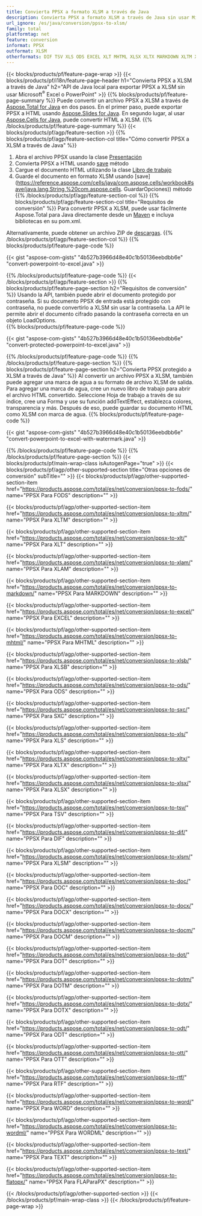 ```yaml
---
title: Convierta PPSX a formato XLSM a través de Java
description: Convierta PPSX a formato XLSM a través de Java sin usar Microsoft Excel o PowerPoint
url_ignore: /es/java/conversion/ppsx-to-xlsm/
family: total
platformtag: net
feature: conversion
informat: PPSX
outformat: XLSM
otherformats: DIF TSV XLS ODS EXCEL XLT MHTML XLSX XLTX MARKDOWN XLTM XLAM XLSB FODS SXC XLSM DOC DOCX DOCM DOT DOTM DOTX ODT OTT RTF WORD WORDML TEXT FLATOPX
---
```

{{< blocks/products/pf/feature-page-wrap >}}
{{< blocks/products/pf/i18n/feature-page-header h1="Convierta PPSX a XLSM a través de Java" h2="API de Java local para exportar PPSX a XLSM sin usar Microsoft<sup>&reg;</sup> Excel o PowerPoint" >}}
{{% blocks/products/pf/feature-page-summary %}}
Puede convertir un archivo PPSX a XLSM a través de [Aspose.Total for Java](https://products.aspose.com/total/java/) en dos pasos. En el primer paso, puede exportar PPSX a HTML usando [Aspose.Slides for Java](https://products.aspose.com/slides/java/). En segundo lugar, al usar [Aspose.Cells for Java](https://products.aspose.com/cells/java/), puede convertir HTML a XLSM.
{{% /blocks/products/pf/feature-page-summary  %}}
{{< blocks/products/pf/agp/feature-section >}}
{{% blocks/products/pf/agp/feature-section-col title="Cómo convertir PPSX a XLSM a través de Java" %}}
1. Abra el archivo PPSX usando la clase [Presentación](https://reference.aspose.com/slides/java/com.aspose.slides/Presentation)
2. Convierta PPSX a HTML usando [save](https://reference.aspose.com/slides/java/com.aspose.slides/Presentation#save-java.lang.String-int-com.aspose.slides.ISaveOptions-) método
3. Cargue el documento HTML utilizando la clase [Libro de trabajo](https://reference.aspose.com/cells/java/com.aspose.cells/Workbook)
4. Guarde el documento en formato XLSM usando [save](https://reference.aspose.com/cells/java/com.aspose.cells/workbook#save(java.lang.String,%20com.aspose.cells. GuardarOpciones)) método
{{% /blocks/products/pf/agp/feature-section-col %}}
{{% blocks/products/pf/agp/feature-section-col title="Requisitos de conversión" %}}
Para convertir PPSX a XLSM, puede usar fácilmente Aspose.Total para Java directamente desde un [Maven](https://repository.aspose.com/webapp/#/artifacts/browse/tree/General/repo/com/aspose/aspose-total) e incluya bibliotecas en su pom.xml.

Alternativamente, puede obtener un archivo ZIP de [descargas](https://downloads.aspose.com/total/java).
{{% /blocks/products/pf/agp/feature-section-col %}}
{{% blocks/products/pf/feature-page-code %}}

{{< gist "aspose-com-gists" "4b527b3966d48e40c1b50136eebdbb6e" "convert-powerpoint-to-excel.java" >}}


{{% /blocks/products/pf/feature-page-code %}}
{{< /blocks/products/pf/agp/feature-section >}}
{{% blocks/products/pf/feature-page-section  h2="Requisitos de conversión" %}}
Usando la API, también puede abrir el documento protegido por contraseña. Si su documento PPSX de entrada está protegido con contraseña, no puede convertirlo a XLSM sin usar la contraseña. La API le permite abrir el documento cifrado pasando la contraseña correcta en un objeto LoadOptions.  
{{% blocks/products/pf/feature-page-code %}}

{{< gist "aspose-com-gists" "4b527b3966d48e40c1b50136eebdbb6e" "convert-protected-powerpoint-to-excel.java" >}}

{{% /blocks/products/pf/feature-page-code  %}}
{{% /blocks/products/pf/feature-page-section %}}
{{% blocks/products/pf/feature-page-section  h2="Convierta PPSX protegido a XLSM a través de Java" %}}
Al convertir un archivo PPSX a XLSM, también puede agregar una marca de agua a su formato de archivo XLSM de salida. Para agregar una marca de agua, cree un nuevo libro de trabajo para abrir el archivo HTML convertido. Seleccione Hoja de trabajo a través de su índice, cree una Forma y use su función addTextEffect, establezca colores, transparencia y más. Después de eso, puede guardar su documento HTML como XLSM con marca de agua. 
{{% blocks/products/pf/feature-page-code %}}

{{< gist "aspose-com-gists" "4b527b3966d48e40c1b50136eebdbb6e" "convert-powerpoint-to-excel-with-watermark.java" >}}

{{% /blocks/products/pf/feature-page-code  %}}
{{% /blocks/products/pf/feature-page-section %}}
{{< blocks/products/pf/main-wrap-class isAutogenPage="true" >}}
{{< blocks/products/pf/agp/other-supported-section title="Otras opciones de conversión" subTitle="" >}}
{{< blocks/products/pf/agp/other-supported-section-item href="https://products.aspose.com/total/es/net/conversion/ppsx-to-fods/" name="PPSX Para FODS" description="" >}}

{{< blocks/products/pf/agp/other-supported-section-item href="https://products.aspose.com/total/es/net/conversion/ppsx-to-xltm/" name="PPSX Para XLTM" description="" >}}

{{< blocks/products/pf/agp/other-supported-section-item href="https://products.aspose.com/total/es/net/conversion/ppsx-to-xlt/" name="PPSX Para XLT" description="" >}}

{{< blocks/products/pf/agp/other-supported-section-item href="https://products.aspose.com/total/es/net/conversion/ppsx-to-xlam/" name="PPSX Para XLAM" description="" >}}

{{< blocks/products/pf/agp/other-supported-section-item href="https://products.aspose.com/total/es/net/conversion/ppsx-to-markdown/" name="PPSX Para MARKDOWN" description="" >}}

{{< blocks/products/pf/agp/other-supported-section-item href="https://products.aspose.com/total/es/net/conversion/ppsx-to-excel/" name="PPSX Para EXCEL" description="" >}}

{{< blocks/products/pf/agp/other-supported-section-item href="https://products.aspose.com/total/es/net/conversion/ppsx-to-mhtml/" name="PPSX Para MHTML" description="" >}}

{{< blocks/products/pf/agp/other-supported-section-item href="https://products.aspose.com/total/es/net/conversion/ppsx-to-xlsb/" name="PPSX Para XLSB" description="" >}}

{{< blocks/products/pf/agp/other-supported-section-item href="https://products.aspose.com/total/es/net/conversion/ppsx-to-ods/" name="PPSX Para ODS" description="" >}}

{{< blocks/products/pf/agp/other-supported-section-item href="https://products.aspose.com/total/es/net/conversion/ppsx-to-sxc/" name="PPSX Para SXC" description="" >}}

{{< blocks/products/pf/agp/other-supported-section-item href="https://products.aspose.com/total/es/net/conversion/ppsx-to-xls/" name="PPSX Para XLS" description="" >}}

{{< blocks/products/pf/agp/other-supported-section-item href="https://products.aspose.com/total/es/net/conversion/ppsx-to-xltx/" name="PPSX Para XLTX" description="" >}}

{{< blocks/products/pf/agp/other-supported-section-item href="https://products.aspose.com/total/es/net/conversion/ppsx-to-xlsx/" name="PPSX Para XLSX" description="" >}}

{{< blocks/products/pf/agp/other-supported-section-item href="https://products.aspose.com/total/es/net/conversion/ppsx-to-tsv/" name="PPSX Para TSV" description="" >}}

{{< blocks/products/pf/agp/other-supported-section-item href="https://products.aspose.com/total/es/net/conversion/ppsx-to-dif/" name="PPSX Para DIF" description="" >}}

{{< blocks/products/pf/agp/other-supported-section-item href="https://products.aspose.com/total/es/net/conversion/ppsx-to-xlsm/" name="PPSX Para XLSM" description="" >}}

{{< blocks/products/pf/agp/other-supported-section-item href="https://products.aspose.com/total/es/net/conversion/ppsx-to-doc/" name="PPSX Para DOC" description="" >}}

{{< blocks/products/pf/agp/other-supported-section-item href="https://products.aspose.com/total/es/net/conversion/ppsx-to-docx/" name="PPSX Para DOCX" description="" >}}

{{< blocks/products/pf/agp/other-supported-section-item href="https://products.aspose.com/total/es/net/conversion/ppsx-to-docm/" name="PPSX Para DOCM" description="" >}}

{{< blocks/products/pf/agp/other-supported-section-item href="https://products.aspose.com/total/es/net/conversion/ppsx-to-dot/" name="PPSX Para DOT" description="" >}}

{{< blocks/products/pf/agp/other-supported-section-item href="https://products.aspose.com/total/es/net/conversion/ppsx-to-dotm/" name="PPSX Para DOTM" description="" >}}

{{< blocks/products/pf/agp/other-supported-section-item href="https://products.aspose.com/total/es/net/conversion/ppsx-to-dotx/" name="PPSX Para DOTX" description="" >}}

{{< blocks/products/pf/agp/other-supported-section-item href="https://products.aspose.com/total/es/net/conversion/ppsx-to-odt/" name="PPSX Para ODT" description="" >}}

{{< blocks/products/pf/agp/other-supported-section-item href="https://products.aspose.com/total/es/net/conversion/ppsx-to-ott/" name="PPSX Para OTT" description="" >}}

{{< blocks/products/pf/agp/other-supported-section-item href="https://products.aspose.com/total/es/net/conversion/ppsx-to-rtf/" name="PPSX Para RTF" description="" >}}

{{< blocks/products/pf/agp/other-supported-section-item href="https://products.aspose.com/total/es/net/conversion/ppsx-to-word/" name="PPSX Para WORD" description="" >}}

{{< blocks/products/pf/agp/other-supported-section-item href="https://products.aspose.com/total/es/net/conversion/ppsx-to-wordml/" name="PPSX Para WORDML" description="" >}}

{{< blocks/products/pf/agp/other-supported-section-item href="https://products.aspose.com/total/es/net/conversion/ppsx-to-text/" name="PPSX Para TEXT" description="" >}}

{{< blocks/products/pf/agp/other-supported-section-item href="https://products.aspose.com/total/es/net/conversion/ppsx-to-flatopx/" name="PPSX Para FLAParaPX" description="" >}}


{{< /blocks/products/pf/agp/other-supported-section >}}
{{< /blocks/products/pf/main-wrap-class >}}
{{< /blocks/products/pf/feature-page-wrap >}}